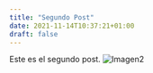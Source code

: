```yaml
---
title: "Segundo Post"
date: 2021-11-14T10:37:21+01:00
draft: false
---
```


Este es el segundo post.
![Imagen2](https://ep01.epimg.net/elpais/imagenes/2019/10/30/album/1572424649_614672_1572453030_noticia_normal.jpg)